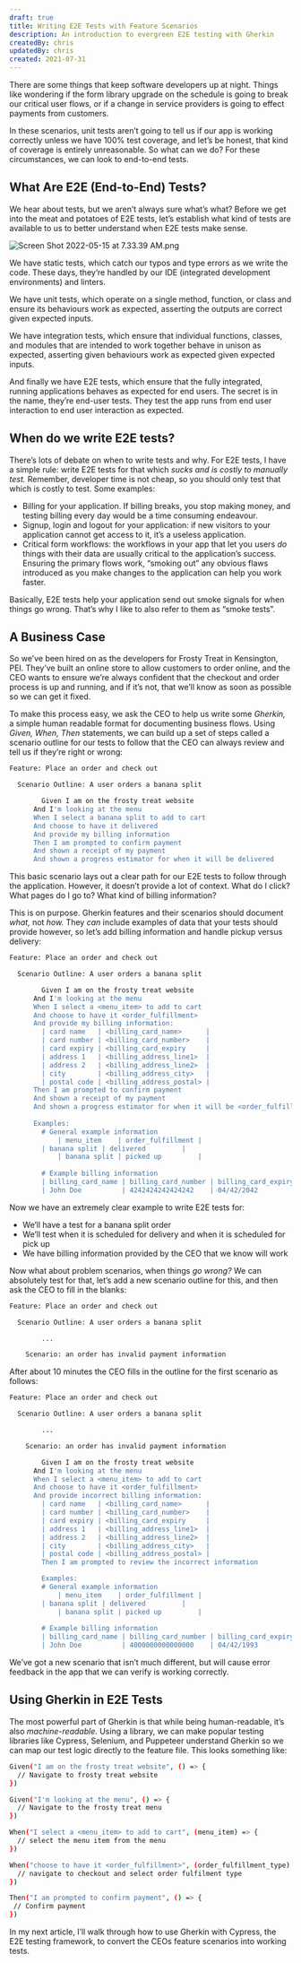 ```yaml
---
draft: true
title: Writing E2E Tests with Feature Scenarios
description: An introduction to evergreen E2E testing with Gherkin
createdBy: chris
updatedBy: chris
created: 2021-07-31
---
```


There are some things that keep software developers up at night. Things like wondering if the form library upgrade on the schedule is going to break our critical user flows, or if a change in service providers is going to effect payments from customers.

In these scenarios, unit tests aren’t going to tell us if our app is working correctly unless we have 100% test coverage, and let’s be honest, that kind of coverage is entirely unreasonable. So what can we do? For these circumstances, we can look to end-to-end tests.

## What Are E2E (End-to-End) Tests?

We hear about tests, but we aren’t always sure what’s what? Before we get into the meat and potatoes of E2E tests, let’s establish what kind of tests are available to us to better understand when E2E tests make sense.

![Screen Shot 2022-05-15 at 7.33.39 AM.png](./Screen_Shot_2022-05-15_at_7.33.39_AM.png)

We have static tests, which catch our typos and type errors as we write the code. These days, they’re handled by our IDE (integrated development environments) and linters.

We have unit tests, which operate on a single method, function, or class and ensure its behaviours work as expected, asserting the outputs are correct given expected inputs.

We have integration tests, which ensure that individual functions, classes, and modules that are intended to work together behave in unison as expected, asserting given behaviours work as expected given expected inputs.

And finally we have E2E tests, which ensure that the fully integrated, running applications behaves as expected for end users. The secret is in the name, they’re end-user tests. They test the app runs from end user interaction to end user interaction as expected.

## When do we write E2E tests?

There’s lots of debate on when to write tests and why. For E2E tests, I have a simple rule: write E2E tests for that which *sucks and is costly to manually test.* Remember, developer time is not cheap, so you should only test that which is costly to test. Some examples:

- Billing for your application. If billing breaks, you stop making money, and testing billing every day would be a time consuming endeavour.
- Signup, login and logout for your application: if new visitors to your application cannot get access to it, it’s a useless application.
- Critical form workflows: the workflows in your app that let you users *do* things with their data are usually critical to the application’s success. Ensuring the primary flows work, “smoking out” any obvious flaws introduced as you make changes to the application can help you work faster.

Basically, E2E tests help your application send out smoke signals for when things go wrong. That’s why I like to also refer to them as “smoke tests”.

## A Business Case

So we’ve been hired on as the developers for Frosty Treat in Kensington, PEI. They’ve built an online store to allow customers to order online, and the CEO wants to ensure we’re always confident that the checkout and order process is up and running, and if it’s not, that we’ll know as soon as possible so we can get it fixed.

To make this process easy, we ask the CEO to help us write some *Gherkin,* a simple human readable format for documenting business flows. Using *Given, When, Then* statements, we can build up a set of steps called a scenario outline for our tests to follow that the CEO can always review and tell us if they’re right or wrong:

```bash
Feature: Place an order and check out

  Scenario Outline: A user orders a banana split

		Given I am on the frosty treat website
	  And I'm looking at the menu
	  When I select a banana split to add to cart
	  And choose to have it delivered
	  And provide my billing information
	  Then I am prompted to confirm payment
	  And shown a receipt of my payment
	  And shown a progress estimator for when it will be delivered
```

This basic scenario lays out a clear path for our E2E tests to follow through the application. However, it doesn’t provide a lot of context. What do I click? What pages do I go to? What kind of billing information?

This is on purpose. Gherkin features and their scenarios should document *what,* not *how.* They *can* include examples of data that your tests should provide however, so let’s add billing information and handle pickup versus delivery:

```bash
Feature: Place an order and check out

  Scenario Outline: A user orders a banana split

		Given I am on the frosty treat website
	  And I'm looking at the menu
	  When I select a <menu_item> to add to cart
	  And choose to have it <order_fulfillment>
	  And provide my billing information:
	    | card name   | <billing_card_name>      |
	    | card number | <billing_card_number>    |
	    | card expiry | <billing_card_expiry     |
	    | address 1   | <billing_address_line1>  |
	    | address 2   | <billing_address_line2>  |
	    | city        | <billing_address_city>   |
	    | postal code | <billing_address_postal> |
	  Then I am prompted to confirm payment
	  And shown a receipt of my payment
	  And shown a progress estimator for when it will be <order_fulfillment> 
	
	  Examples:
	    # General example information
			| menu_item    | order_fulfillment |
	    | banana split | delivered         |
			| banana split | picked up         |
	
	    # Example billing information
	    | billing_card_name | billing_card_number | billing_card_expiry | billing_address_line1 | billing_address_line2 | billing_address_city | billing_address_postal |
	    | John Doe          | 4242424242424242    | 04/42/2042          | 123 Sesame St.        | N/A                   | Kensington           | C1A 1A1                |
```

Now we have an extremely clear example to write E2E tests for:

- We’ll have a test for a banana split order
- We’ll test when it is scheduled for delivery and when it is scheduled for pick up
- We have billing information provided by the CEO that we know will work

Now what about problem scenarios, when things *go wrong?* We can absolutely test for that, let’s add a new scenario outline for this, and then ask the CEO to fill in the blanks:

```bash
Feature: Place an order and check out

  Scenario Outline: A user orders a banana split

		...

	Scenario: an order has invalid payment information
```

After about 10 minutes the CEO fills in the outline for the first scenario as follows:

```bash
Feature: Place an order and check out

  Scenario Outline: A user orders a banana split

		...

	Scenario: an order has invalid payment information

		Given I am on the frosty treat website
	  And I'm looking at the menu
	  When I select a <menu_item> to add to cart
	  And choose to have it <order_fulfillment>
	  And provide incorrect billing information:
	    | card name   | <billing_card_name>      |
	    | card number | <billing_card_number>    |
	    | card expiry | <billing_card_expiry     |
	    | address 1   | <billing_address_line1>  |
	    | address 2   | <billing_address_line2>  |
	    | city        | <billing_address_city>   |
	    | postal code | <billing_address_postal> |
		Then I am prompted to review the incorrect information

		Examples:
	    # General example information
			| menu_item    | order_fulfillment |
	    | banana split | delivered         |
			| banana split | picked up         |
	
	    # Example billing information
	    | billing_card_name | billing_card_number | billing_card_expiry | billing_address_line1 | billing_address_line2 | billing_address_city | billing_address_postal |
	    | John Doe          | 4000000000000000    | 04/42/1993          | 123 Sesame St.        | N/A                   | Kensington           | C1A 1A1x               |
```

We’ve got a new scenario that isn’t much different, but will cause error feedback in the app that we can verify is working correctly.

## Using Gherkin in E2E Tests

The most powerful part of Gherkin is that while being human-readable, it’s also *machine-readable.* Using a library, we can make popular testing libraries like Cypress, Selenium, and Puppeteer understand Gherkin so we can map our test logic directly to the feature file. This looks something like:

```bash
Given("I am on the frosty treat website", () => {
  // Navigate to frosty treat website
})

Given("I'm looking at the menu", () => {
  // Navigate to the frosty treat menu
})

When("I select a <menu_item> to add to cart", (menu_item) => {
  // select the menu item from the menu
})

When("choose to have it <order_fulfillment>", (order_fulfillment_type) => {
  // navigate to checkout and select order fulfilment type
})

Then("I am prompted to confirm payment", () => {
 // Confirm payment
})
```

In my next article, I’ll walk through how to use Gherkin with Cypress, the E2E testing framework, to convert the CEOs feature scenarios into working tests.